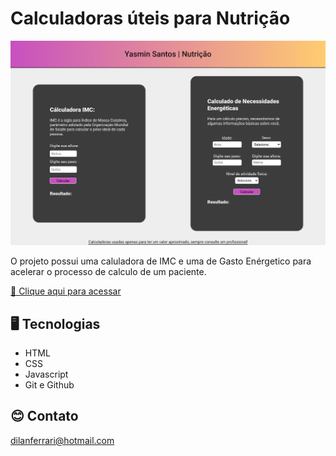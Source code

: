 # Calculadoras úteis para Nutrição

![preview](./.github/preview.png)

O projeto possui uma caluladora de IMC e uma de Gasto Enérgetico para acelerar o processo de calculo de um paciente.

[🔗 Clique aqui para acessar](https://dilanf.github.io/calculadora-nutricao/)

## 🖥️ Tecnologias

- HTML
- CSS
- Javascript
- Git e Github

## 😊 Contato

dilanferrari@hotmail.com